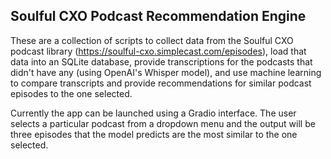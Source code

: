 ## Soulful CXO Podcast Recommendation Engine
These are a collection of scripts to collect data from the Soulful CXO podcast library (https://soulful-cxo.simplecast.com/episodes), load that data into an SQLite database, provide transcriptions for the podcasts that didn't have any (using OpenAI's Whisper model), and use machine learning to compare transcripts and provide recommendations for similar podcast episodes to the one selected.

Currently the app can be launched using a Gradio interface. The user selects a particular podcast from a dropdown menu and the output will be three episodes that the model predicts are the most similar to the one selected.
